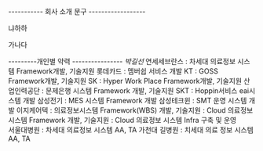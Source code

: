 ----------- 회사 소개 문구 ------------------





냐하하 

가나다


---------개인별 약력 ----------------
*박길선*
연세세브란스 : 차세대 의료정보 시스템 Framework개발, 기술지원
롯데카드 : 멤버쉽 서비스 개발 
KT : GOSS Framework개발, 기술지원
SK : Hyper Work Place Framework개발, 기술지원
산업인력공단 : 문제은행 시스템 Framework 개발, 기술지원
SKT : Hoppin서비스 eai시스템 개발
삼성전기 :  MES 시스템 Framework 개발
삼성테크윈 : SMT 운영 시스템 개발 
이지케어텍 :  의료정보시스템 Framework(WBS) 개발, 기술지원
: Cloud 의료정보 시스템 Framework 개발, 기술지원 
: Cloud 의료정보 시스템 Infra 구축 및 운영  
서울대병원 : 차세대 의료정보 시스템  AA, TA
가천대 길병원 : 치세대 의료 정보 시스템 AA, TA

